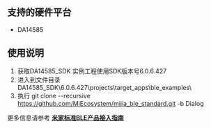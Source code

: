 ## 支持的硬件平台

- DA14585

## 使用说明

1. 获取DA14585_SDK 实例工程使用SDK版本号6.0.6.427 
2. 进入到文件目录 DA14585_SDK\6.0.6.427\projects\target_apps\ble_examples\
3. 执行 git clone --recursive https://github.com/MiEcosystem/mijia_ble_standard.git -b Dialog

更多信息请参考 [**米家标准BLE产品接入指南**](https://github.com/MiEcosystem/miio_open/blob/master/ble/02-标准BLE接入开发.md)
